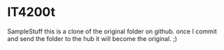 # IT4200t
SampleStuff
this is a clone of the original folder on github. once I commit and send the folder to the hub it will become the original. ;)
